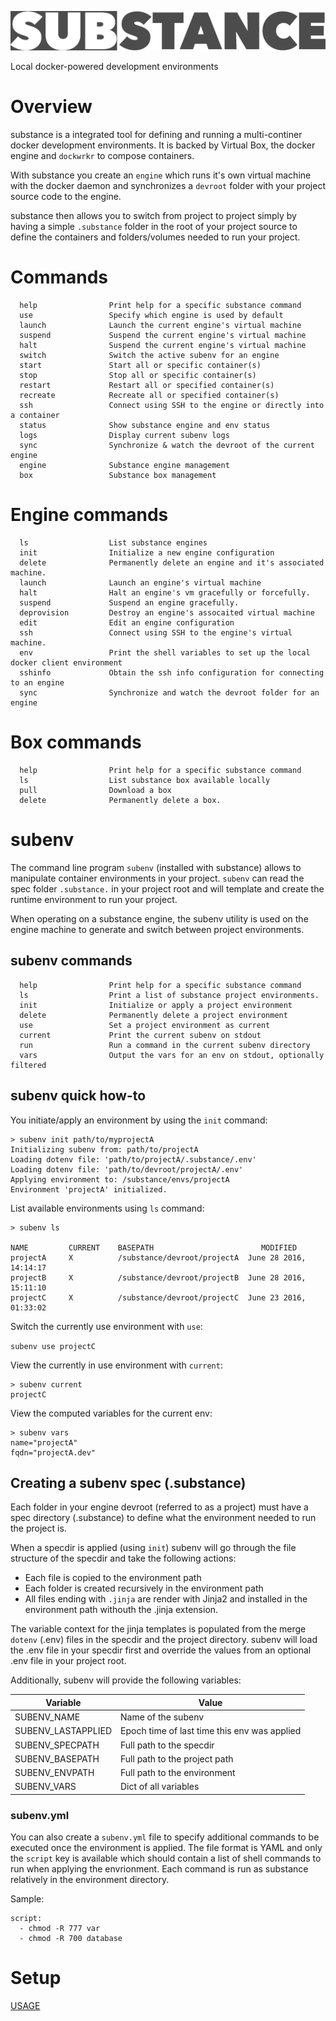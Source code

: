 
![alt text](docs/substance.png "substance")

Local docker-powered development environments

# Overview

substance is a integrated tool for defining and running a multi-continer docker development environments. It is backed by Virtual Box, the docker engine and ``dockwrkr`` to compose containers.

With substance you create an `engine` which runs it's own virtual machine with the docker daemon and synchronizes a `devroot` folder with your project source code to the engine. 

substance then allows you to switch from project to project simply by having a simple `.substance` folder in the root of your project source to define the containers and folders/volumes needed to run your project.

# Commands

```
  help                Print help for a specific substance command
  use                 Specify which engine is used by default
  launch              Launch the current engine's virtual machine
  suspend             Suspend the current engine's virtual machine
  halt                Suspend the current engine's virtual machine
  switch              Switch the active subenv for an engine
  start               Start all or specific container(s)
  stop                Stop all or specific container(s)
  restart             Restart all or specified container(s)
  recreate            Recreate all or specified container(s)
  ssh                 Connect using SSH to the engine or directly into a container
  status              Show substance engine and env status
  logs                Display current subenv logs
  sync                Synchronize & watch the devroot of the current engine
  engine              Substance engine management
  box                 Substance box management
  ```


# Engine commands

```
  ls                  List substance engines
  init                Initialize a new engine configuration
  delete              Permanently delete an engine and it's associated machine.
  launch              Launch an engine's virtual machine
  halt                Halt an engine's vm gracefully or forcefully.
  suspend             Suspend an engine gracefully.
  deprovision         Destroy an engine's assocaited virtual machine
  edit                Edit an engine configuration
  ssh                 Connect using SSH to the engine's virtual machine.
  env                 Print the shell variables to set up the local docker client environment
  sshinfo             Obtain the ssh info configuration for connecting to an engine
  sync                Synchronize and watch the devroot folder for an engine
```

# Box commands

```
  help                Print help for a specific substance command
  ls                  List substance box available locally
  pull                Download a box
  delete              Permanently delete a box.
```

# subenv

The command line program ``subenv`` (installed with substance) allows to manipulate container environments in your project. ``subenv`` can read the spec folder ``.substance.`` in your project root and will template and create the runtime environment to run your project.

When operating on a substance engine, the subenv utility is used on the engine machine to generate and switch between project environments.

## subenv commands

```
  help                Print help for a specific substance command
  ls                  Print a list of substance project environments.
  init                Initialize or apply a project environment
  delete              Permanently delete a project environment
  use                 Set a project environment as current
  current             Print the current subenv on stdout
  run                 Run a command in the current subenv directory
  vars                Output the vars for an env on stdout, optionally filtered
```

## subenv quick how-to

You initiate/apply an environment by using the ``init`` command:

```
> subenv init path/to/myprojectA
Initializing subenv from: path/to/projectA
Loading dotenv file: 'path/to/projectA/.substance/.env'
Loading dotenv file: 'path/to/devroot/projectA/.env'
Applying environment to: /substance/envs/projectA
Environment 'projectA' initialized.
```

List available environments using ``ls`` command:

```
> subenv ls

NAME         CURRENT    BASEPATH                        MODIFIED
projectA     X          /substance/devroot/projectA  June 28 2016, 14:14:17
projectB     X          /substance/devroot/projectB  June 28 2016, 15:11:10
projectC     X          /substance/devroot/projectC  June 23 2016, 01:33:02
```

Switch the currently use environment with ``use``:

```subenv use projectC```

View the currently in use environment with ``current``:

```
> subenv current
projectC
```

View the computed variables for the current env:

```
> subenv vars
name="projectA"
fqdn="projectA.dev"
```


## Creating a subenv spec (.substance)

Each folder in your engine devroot (referred to as a project) must have a spec directory (.substance) to define what the environment needed to run the project is.

When a specdir is applied (using ``init``) subenv will go through the file structure of the specdir and take the following actions:

- Each file is copied to the environment path
- Each folder is created recursively in the environment path
- All files ending with ``.jinja`` are render with Jinja2 and installed in the environment path withouth the .jinja extension.

The variable context for the jinja templates is populated from the merge ``dotenv`` (.env) files in the specdir and the project directory. subenv will load the .env file in your specdir first and override the values from an optional .env file in your project root.

Additionally, subenv will provide the following variables:


| Variable            | Value                                          |
| ------------------- | ---------------------------------------------- |
| SUBENV_NAME         | Name of the subenv                               |
| SUBENV_LASTAPPLIED  | Epoch time of last time this env was applied   |
| SUBENV_SPECPATH     | Full path to the specdir                       |
| SUBENV_BASEPATH     | Full path to the project path                  |
| SUBENV_ENVPATH      | Full path to the environment                   |
| SUBENV_VARS         | Dict of all variables                          |

### subenv.yml

You can also create a `subenv.yml` file to specify additional commands to be executed once the environment is applied. The file format is YAML and only the `script` key is available which should contain a list of shell commands to run when applying the envrionment. Each command is run as substance relatively in the environment directory.

Sample:

```
script:
  - chmod -R 777 var
  - chmod -R 700 database
```



# Setup

[USAGE](USAGE.md)